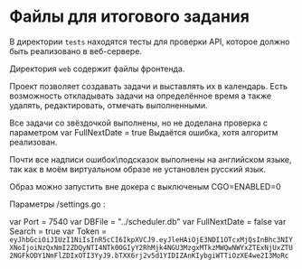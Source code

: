 # Файлы для итогового задания

В директории `tests` находятся тесты для проверки API, которое должно быть реализовано в веб-сервере.

Директория `web` содержит файлы фронтенда.

Проект позволяет создавать задачи и выставлять их в календарь. Есть возможность откладывать задачи на определённое время а также удалять, редактировать, отмечать выполненными. 

Все задачи со звёздочкой выполнены, но не доделана проверка с параметром var FullNextDate = true
Выдаётся ошибка, хотя алгоритм реализован. 

Почти все надписи ошибок\подсказок выполнены на английском языке, так как в моём виртуальном образе не установлен русский язык. 

Образ можно запустить вне докера с выключеным CGO=ENABLED=0 

Параметры /settings.go : 

var Port = 7540
var DBFile = "../scheduler.db"
var FullNextDate = false
var Search = true
var Token = `eyJhbGciOiJIUzI1NiIsInR5cCI6IkpXVCJ9.eyJleHAiOjE3NDI1OTcxMjQsInBhc3NIYXNoIjoiNzQxNmI2ZDQyNTI4NTk0OGIyY2RhMjk4NGU3MzgxMTkzMWQwNWYxZTExNjUxZTU2NGFkODY1NmFlZDIxOTI3YyJ9.bTXX6rj2v5d1YIDIZAnKIybgiWTTiOzXE4we2I3MoRc`
